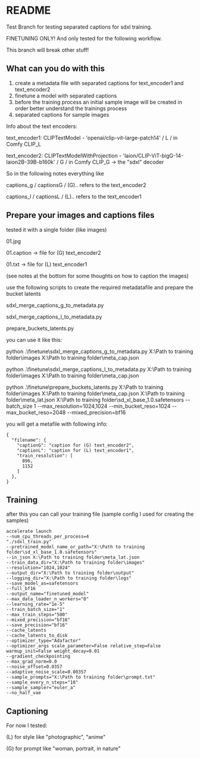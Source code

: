 # README

Test Branch for testing separated captions for sdxl training.

FINETUNING ONLY! And only tested for the following workflow.

This branch will break other stuff!

## What can you do with this
1) create a metadata file with separated captions for text_encoder1 and text_encoder2
2) finetune a model with separated captions
3) before the training process an initial sample image will be created in order better understand the trainings process
4) separated captions for sample images


Info about the text encoders:

text_encoder1: CLIPTextModel - 'openai/clip-vit-large-patch14' / L / in Comfy CLIP_L

text_encoder2: CLIPTextModelWithProjection - 'laion/CLIP-ViT-bigG-14-laion2B-39B-b160k' / G / in Comfy CLIP_G -> the "sdxl" decoder


So in the following notes everything like 

captions_g / captionsG / (G).. refers to the text_encoder2

captions_l / captionsL / (L).. refers to the text_encoder1

## Prepare your images and captions files
tested it with a single folder (like images)

01.jpg

01.caption -> file for (G) text_encoder2

01.txt -> file for (L) text_encoder1


(see notes at the bottom for some thoughts on how to caption the images)

use the following scripts to create the required metadatafile and prepare the bucket latents

sdxl_merge_captions_g_to_metadata.py

sdxl_merge_captions_l_to_metadata.py

prepare_buckets_latents.py


you can use it like this:

python .\finetune\sdxl_merge_captions_g_to_metadata.py X:\Path to training folder\images X:\Path to training folder\meta_cap.json

python .\finetune\sdxl_merge_captions_l_to_metadata.py X:\Path to training folder\images X:\Path to training folder\meta_cap.json

python .\finetune\prepare_buckets_latents.py X:\Path to training folder\images X:\Path to training folder\meta_cap.json X:\Path to training folder\meta_lat.json X:\Path to training folder\sd_xl_base_1.0.safetensors --batch_size 1 --max_resolution=1024,1024 --min_bucket_reso=1024 --max_bucket_reso=2048 --mixed_precision=bf16

you will get a metafile with following info:

```
{
  "filename": {
    "captionG": "caption for (G) text_encoder2",
    "captionL": "caption for (L) text_encoder1",
    "train_resolution": [
      896,
      1152
    ]
  },
}
```

## Training
after this you can call your training file (sample config I used for creating the samples)

```
accelerate launch 
--num_cpu_threads_per_process=4 
"./sdxl_train.py" 
--pretrained_model_name_or_path="X:\Path to training folder\sd_xl_base_1.0.safetensors" 
--in_json X:\Path to training folder\meta_lat.json
--train_data_dir="X:\Path to training folder\images" 
--resolution="1024,1024" 
--output_dir="X:\Path to training folder\output" 
--logging_dir="X:\Path to training folder\logs" 
--save_model_as=safetensors 
--full_bf16 
--output_name="finetuned_model" 
--max_data_loader_n_workers="0" 
--learning_rate="1e-5"
--train_batch_size="1" 
--max_train_steps="500" 
--mixed_precision="bf16" 
--save_precision="bf16" 
--cache_latents 
--cache_latents_to_disk 
--optimizer_type="Adafactor" 
--optimizer_args scale_parameter=False relative_step=False warmup_init=False weight_decay=0.01 
--gradient_checkpointing 
--max_grad_norm=0.0 
--noise_offset=0.0357 
--adaptive_noise_scale=0.00357
--sample_prompts="X:\Path to training folder\prompt.txt"
--sample_every_n_steps="10"
--sample_sampler="euler_a"
--no_half_vae
```

## Captioning

For now I tested:

   (L) for style like "photographic", "anime"
   
   (G) for prompt like "woman, portrait, in nature"